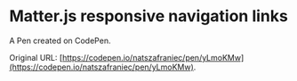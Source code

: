 # Matter.js responsive navigation links

A Pen created on CodePen.

Original URL: [https://codepen.io/natszafraniec/pen/yLmoKMw](https://codepen.io/natszafraniec/pen/yLmoKMw).

